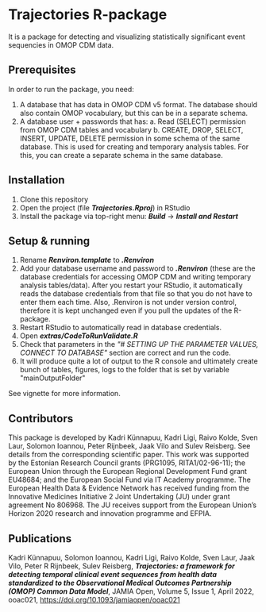 # Trajectories R-package

It is a package for detecting and visualizing statistically significant event sequencies in OMOP CDM data.

## Prerequisites

In order to run the package, you need:

1. A database that has data in OMOP CDM v5 format. The database should also contain OMOP vocabulary, but this can be in a separate schema.
2. A database user + passwords that has:
 a. Read (SELECT) permission from OMOP CDM tables and vocabulary
 b. CREATE, DROP, SELECT, INSERT, UPDATE, DELETE permission in some schema of the same database. This is used for creating and temporary analysis tables. For this, you can create a separate schema in the same database.

## Installation

1. Clone this repository
2. Open the project (file ***Trajectories.Rproj***) in RStudio
3. Install the package via top-right menu: ***Build*** -> ***Install and Restart***

## Setup & running

1. Rename ***Renviron.template*** to ***.Renviron***
2. Add your database username and password to ***.Renviron*** (these are the database credentials for accessing OMOP CDM and writing temporary analysis tables/data). After you restart your RStudio, it automatically reads the database credentials from that file so that you do not have to enter them each time. Also, .Renviron is not under version control, therefore it is kept unchanged even if you pull the updates of the R-package.
3. Restart RStudio to automatically read in database credentials.
4. Open ***extras/CodeToRunValidate.R***
5. Check that parameters in the *"# SETTING UP THE PARAMETER VALUES, CONNECT TO DATABASE"* section are correct and run the code.
6. It will produce quite a lot of output to the R console and ultimately create bunch of tables, figures, logs to the folder that is set by variable "mainOutputFolder"

See vignette for more information.

## Contributors

This package is developed by Kadri Künnapuu, Kadri Ligi, Raivo Kolde, Sven Laur, Solomon Ioannou, Peter Rijnbeek, Jaak Vilo and Sulev Reisberg. See details from the corresponding scientific paper. This work was supported by the Estonian Research Council grants (PRG1095, RITA1/02-96-11); the European Union through the European Regional Development Fund grant EU48684; and the European Social Fund via IT Academy programme. The European Health Data & Evidence Network has received funding from the Innovative Medicines Initiative 2 Joint Undertaking (JU) under grant agreement No 806968. The JU receives support from the European Union’s Horizon 2020 research and innovation programme and EFPIA.

## Publications

Kadri Künnapuu, Solomon Ioannou, Kadri Ligi, Raivo Kolde, Sven Laur, Jaak Vilo, Peter R Rijnbeek, Sulev Reisberg, ***Trajectories: a framework for detecting temporal clinical event sequences from health data standardized to the Observational Medical Outcomes Partnership (OMOP) Common Data Model***, JAMIA Open, Volume 5, Issue 1, April 2022, ooac021, https://doi.org/10.1093/jamiaopen/ooac021
